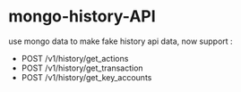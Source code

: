 # mongo-history-API

use mongo data to make fake history api data, now support :

- POST /v1/history/get_actions
- POST /v1/history/get_transaction
- POST /v1/history/get_key_accounts